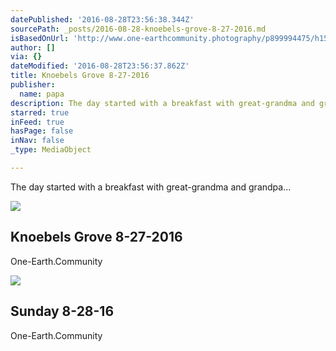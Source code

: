 ```yaml
---
datePublished: '2016-08-28T23:56:38.344Z'
sourcePath: _posts/2016-08-28-knoebels-grove-8-27-2016.md
isBasedOnUrl: 'http://www.one-earthcommunity.photography/p899994475/h150537f4#he5ecc78'
author: []
via: {}
dateModified: '2016-08-28T23:56:37.862Z'
title: Knoebels Grove 8-27-2016
publisher:
  name: papa
description: The day started with a breakfast with great-grandma and grandpa…
starred: true
inFeed: true
hasPage: false
inNav: false
_type: MediaObject

---
```

The day started with a breakfast with great-grandma and grandpa...

<article style=""><img src="https://s3-us-west-2.amazonaws.com/the-grid-img/p/9c76383609e0b167ce6235b5cc261affc77c18f7.jpg" /><h1>Knoebels Grove 8-27-2016</h1><p>One-Earth.Community</p></article>

<article style=""><img src="https://s3-us-west-2.amazonaws.com/the-grid-img/p/9c76383609e0b167ce6235b5cc261affc77c18f7.jpg" /><h1>Sunday 8-28-16</h1><p>One-Earth.Community</p></article>